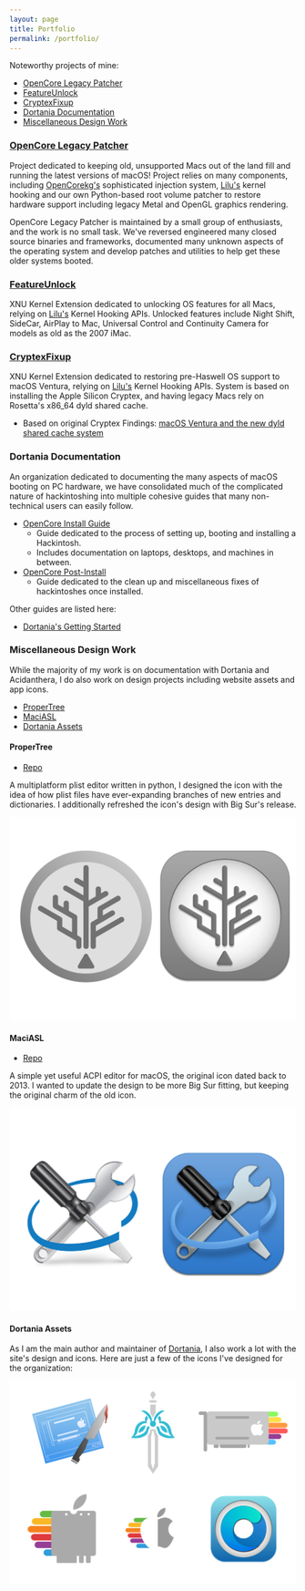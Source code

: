 ```yaml
---
layout: page
title: Portfolio
permalink: /portfolio/
---
```


Noteworthy projects of mine:

* [OpenCore Legacy Patcher](#opencore-legacy-patcher)
* [FeatureUnlock](#featureunlock)
* [CryptexFixup](#cryptexfixup)
* [Dortania Documentation](#dortania-documentation)
* [Miscellaneous Design Work](#miscellaneous-design-work)

### [OpenCore Legacy Patcher](https://github.com/dortania/OpenCore-Legacy-Patcher)

Project dedicated to keeping old, unsupported Macs out of the land fill and running the latest versions of macOS! Project relies on many components, including [OpenCorekg's](https://github.com/acidanthera/OpenCorePkg) sophisticated injection system, [Lilu's](https://github.com/acidanthera/Lilu) kernel hooking and our own Python-based root volume patcher to restore hardware support including legacy Metal and OpenGL graphics rendering.

OpenCore Legacy Patcher is maintained by a small group of enthusiasts, and the work is no small task. We've reversed engineered many closed source binaries and frameworks, documented many unknown aspects of the operating system and develop patches and utilities to help get these older systems booted.


### [FeatureUnlock](https://github.com/acidanthera/FeatureUnlock)

XNU Kernel Extension dedicated to unlocking OS features for all Macs, relying on [Lilu's](https://github.com/acidanthera/Lilu) Kernel Hooking APIs. Unlocked features include Night Shift, SideCar, AirPlay to Mac, Universal Control and Continuity Camera for models as old as the 2007 iMac.


### [CryptexFixup](https://github.com/acidanthera/CryptexFixup)

XNU Kernel Extension dedicated to restoring pre-Haswell OS support to macOS Ventura, relying on [Lilu's](https://github.com/acidanthera/Lilu) Kernel Hooking APIs. System is based on installing the Apple Silicon Cryptex, and having legacy Macs rely on Rosetta's x86_64 dyld shared cache.

* Based on original Cryptex Findings: [macOS Ventura and the new dyld shared cache system](https://khronokernel.github.io/macos/2022/06/22/VENTURA-DYLD.html)


### Dortania Documentation

An organization dedicated to documenting the many aspects of macOS booting on PC hardware, we have consolidated much of the complicated nature of hackintoshing into multiple cohesive guides that many non-technical users can easily follow.

* [OpenCore Install Guide](https://dortania.github.io/OpenCore-Install-Guide/)
  * Guide dedicated to the process of setting up, booting and installing a Hackintosh.
  * Includes documentation on laptops, desktops, and machines in between.
* [OpenCore Post-Install](https://dortania.github.io/OpenCore-Post-Install/)
  * Guide dedicated to the clean up and miscellaneous fixes of hackintoshes once installed.

Other guides are listed here:

* [Dortania's Getting Started](https://dortania.github.io/getting-started/)



### Miscellaneous Design Work

While the majority of my work is on documentation with Dortania and Acidanthera, I do also work on design projects including website assets and app icons.

* [ProperTree](#propertree)
* [MaciASL](#maciasl)
* [Dortania Assets](#dortania-assets)

#### ProperTree

* [Repo](https://github.com/CorpNewt/ProperTree)

A multiplatform plist editor written in python, I designed the icon with the idea of how plist files have ever-expanding branches of new entries and dictionaries. I additionally refreshed the icon's design with Big Sur's release.

![](../images/topbar/design/ProperTree-Icon.png)

#### MaciASL

* [Repo](https://github.com/acidanthera/MaciASL)

A simple yet useful ACPI editor for macOS, the original icon dated back to 2013. I wanted to update the design to be more Big Sur fitting, but keeping the original charm of the old icon.

![](../images/topbar/design/MaciASL-Icon.png)

#### Dortania Assets

As I am the main author and maintainer of [Dortania](https://dortania.github.io/), I also work a lot with the site's design and icons. Here are just a few of the icons I've designed for the organization:

![](../images/topbar/design/Dortania-Assets.png)